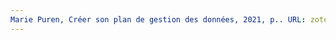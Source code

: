 ```yaml
---
Marie Puren, Créer son plan de gestion des données, 2021, p.. URL: zotero://select/items/@PurenCreersonplan2021
---
```


